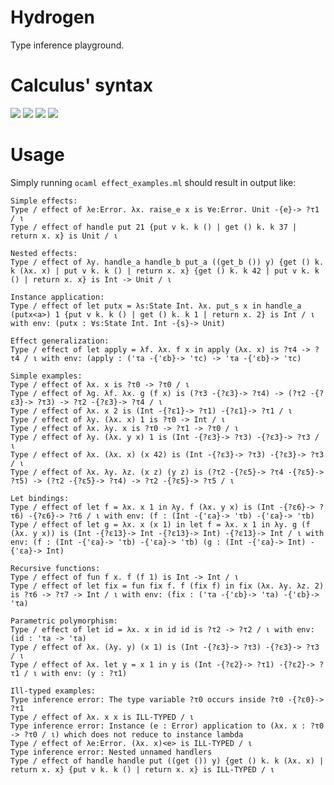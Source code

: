 # Hydrogen
Type inference playground.

# Calculus' syntax
<img src="https://render.githubusercontent.com/render/math?math=\text{var} \ni x,\dots">

<img src="https://render.githubusercontent.com/render/math?math=\text{tvar} \ni \alpha,\dots">

<img src="https://render.githubusercontent.com/render/math?math=\text{type} \ni \tau \Coloneqq \alpha \mid \text{Int} \mid \tau \rightarrow \tau">

<img src="https://render.githubusercontent.com/render/math?math=\text{expr} \ni e \Coloneqq x \mid n \mid \lambda x . e \mid \text{fun} f x . e \mid e \: e \mid \text{let} x = e \: \text{in} \: e">

# Usage
Simply running `ocaml effect_examples.ml` should result in output like:
```
Simple effects:
Type / effect of λe:Error. λx. raise_e x is ∀e:Error. Unit -{e}-> ?τ1 / ι
Type / effect of handle put 21 {put v k. k () | get () k. k 37 | return x. x} is Unit / ι

Nested effects:
Type / effect of λy. handle_a handle_b put_a ((get_b ()) y) {get () k. k (λx. x) | put v k. k () | return x. x} {get () k. k 42 | put v k. k () | return x. x} is Int -> Unit / ι

Instance application:
Type / effect of let putx = λs:State Int. λx. put_s x in handle_a (putx<a>) 1 {put v k. k () | get () k. k 1 | return x. 2} is Int / ι with env: (putx : ∀s:State Int. Int -{s}-> Unit)

Effect generalization:
Type / effect of let apply = λf. λx. f x in apply (λx. x) is ?τ4 -> ?τ4 / ι with env: (apply : ('τa -{'εb}-> 'τc) -> 'τa -{'εb}-> 'τc)

Simple examples:
Type / effect of λx. x is ?τ0 -> ?τ0 / ι
Type / effect of λg. λf. λx. g (f x) is (?τ3 -{?ε3}-> ?τ4) -> (?τ2 -{?ε3}-> ?τ3) -> ?τ2 -{?ε3}-> ?τ4 / ι
Type / effect of λx. x 2 is (Int -{?ε1}-> ?τ1) -{?ε1}-> ?τ1 / ι
Type / effect of λy. (λx. x) 1 is ?τ0 -> Int / ι
Type / effect of λx. λy. x is ?τ0 -> ?τ1 -> ?τ0 / ι
Type / effect of λy. (λx. y x) 1 is (Int -{?ε3}-> ?τ3) -{?ε3}-> ?τ3 / ι
Type / effect of λx. (λx. x) (x 42) is (Int -{?ε3}-> ?τ3) -{?ε3}-> ?τ3 / ι
Type / effect of λx. λy. λz. (x z) (y z) is (?τ2 -{?ε5}-> ?τ4 -{?ε5}-> ?τ5) -> (?τ2 -{?ε5}-> ?τ4) -> ?τ2 -{?ε5}-> ?τ5 / ι

Let bindings:
Type / effect of let f = λx. x 1 in λy. f (λx. y x) is (Int -{?ε6}-> ?τ6) -{?ε6}-> ?τ6 / ι with env: (f : (Int -{'εa}-> 'τb) -{'εa}-> 'τb)
Type / effect of let g = λx. x (x 1) in let f = λx. x 1 in λy. g (f (λx. y x)) is (Int -{?ε13}-> Int -{?ε13}-> Int) -{?ε13}-> Int / ι with env: (f : (Int -{'εa}-> 'τb) -{'εa}-> 'τb) (g : (Int -{'εa}-> Int) -{'εa}-> Int)

Recursive functions:
Type / effect of fun f x. f (f 1) is Int -> Int / ι
Type / effect of let fix = fun fix f. f (fix f) in fix (λx. λy. λz. 2) is ?τ6 -> ?τ7 -> Int / ι with env: (fix : ('τa -{'εb}-> 'τa) -{'εb}-> 'τa)

Parametric polymorphism:
Type / effect of let id = λx. x in id id is ?τ2 -> ?τ2 / ι with env: (id : 'τa -> 'τa)
Type / effect of λx. (λy. y) (x 1) is (Int -{?ε3}-> ?τ3) -{?ε3}-> ?τ3 / ι
Type / effect of λx. let y = x 1 in y is (Int -{?ε2}-> ?τ1) -{?ε2}-> ?τ1 / ι with env: (y : ?τ1)

Ill-typed examples:
Type inference error: The type variable ?τ0 occurs inside ?τ0 -{?ε0}-> ?τ1
Type / effect of λx. x x is ILL-TYPED / ι
Type inference error: Instance (e : Error) application to (λx. x : ?τ0 -> ?τ0 / ι) which does not reduce to instance lambda
Type / effect of λe:Error. (λx. x)<e> is ILL-TYPED / ι
Type inference error: Nested unnamed handlers
Type / effect of handle handle put ((get ()) y) {get () k. k (λx. x) | return x. x} {put v k. k () | return x. x} is ILL-TYPED / ι

```
